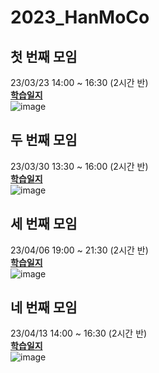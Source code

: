 # 2023_HanMoCo
## 첫 번째 모임
23/03/23 14:00 ~ 16:30 (2시간 반)<br>
<b>[학습일지](https://github.com/lbd0/2023_HanMoCo/tree/main/20230323)</b><br>
![image](https://user-images.githubusercontent.com/80818640/227124994-c73e749c-0783-45dd-b005-5677112e516a.png)
## 두 번째 모임
23/03/30 13:30 ~ 16:00 (2시간 반)<br>
<b>[학습일지](https://github.com/lbd0/2023_HanMoCo/tree/main/20230330)</b><br>
![image](https://user-images.githubusercontent.com/80818640/228730473-3510a9f5-6072-437f-8b25-d8ce3014f57d.png)
## 세 번째 모임
23/04/06 19:00 ~ 21:30 (2시간 반)<br>
<b>[학습일지](https://github.com/lbd0/2023_HanMoCo/tree/main/20230406)</b><br>
![image](https://user-images.githubusercontent.com/80818640/230343886-f311eee1-bcb2-4f12-a26f-3bf058fe56e5.png)
## 네 번째 모임
23/04/13 14:00 ~ 16:30 (2시간 반)<br>
<b>[학습일지](https://github.com/lbd0/2023_HanMoCo/tree/main/20230406)</b><br>
![image](https://user-images.githubusercontent.com/80818640/231658546-58a4503f-79fc-405a-8cd1-c3adbb7c2162.png)
